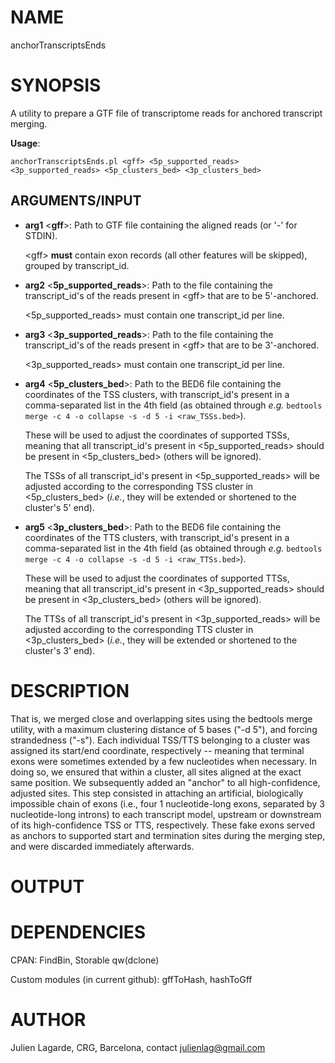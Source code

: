 # NAME

anchorTranscriptsEnds

# SYNOPSIS

A utility to prepare a GTF file of transcriptome reads for anchored transcript merging.

**Usage**:

`anchorTranscriptsEnds.pl <gff> <5p_supported_reads> <3p_supported_reads> <5p_clusters_bed> <3p_clusters_bed>`

## ARGUMENTS/INPUT

- **arg1** <**gff**>: Path to GTF file containing the aligned reads (or '-' for STDIN).

    &lt;gff> **must** contain exon records (all other features will be skipped), grouped by transcript\_id.

- **arg2** <**5p\_supported\_reads**>: Path to the file containing the transcript\_id's of the reads present in &lt;gff> that are to be 5'-anchored.

    <5p\_supported\_reads> must contain one transcript\_id per line.

- **arg3** <**3p\_supported\_reads**>: Path to the file containing the transcript\_id's of the reads present in &lt;gff> that are to be 3'-anchored.

    <3p\_supported\_reads> must contain one transcript\_id per line.

- **arg4** <**5p\_clusters\_bed**>: Path to the BED6 file containing the coordinates of the TSS clusters, with transcript\_id's present in a comma-separated list in the 4th field (as obtained through _e.g._ `bedtools merge -c 4 -o collapse -s -d 5 -i <raw_TSSs.bed>`).

    These will be used to adjust the coordinates of supported TSSs, meaning that all transcript\_id's present in <5p\_supported\_reads> should be present in <5p\_clusters\_bed> (others will be ignored).

    The TSSs of all transcript\_id's present in <5p\_supported\_reads> will be adjusted according to the corresponding TSS cluster in <5p\_clusters\_bed> (_i.e._, they will be extended or shortened to the cluster's 5' end).

- **arg5** <**3p\_clusters\_bed**>: Path to the BED6 file containing the coordinates of the TTS clusters, with transcript\_id's present in a comma-separated list in the 4th field (as obtained through _e.g._ `bedtools merge -c 4 -o collapse -s -d 5 -i <raw_TTSs.bed>`).

    These will be used to adjust the coordinates of supported TTSs, meaning that all transcript\_id's present in <3p\_supported\_reads> should be present in <3p\_clusters\_bed> (others will be ignored).

    The TTSs of all transcript\_id's present in <3p\_supported\_reads> will be adjusted according to the corresponding TTS cluster in <3p\_clusters\_bed> (_i.e._, they will be extended or shortened to the cluster's 3' end).

# DESCRIPTION

That is, we merged close and overlapping sites using the bedtools merge utility, with a maximum clustering distance of 5 bases ("-d 5"), and forcing strandedness ("-s"). Each individual TSS/TTS belonging to a cluster was assigned its start/end coordinate, respectively -- meaning that terminal exons were sometimes extended by a few nucleotides when necessary. In doing so, we ensured that within a cluster, all sites aligned at the exact same position. We subsequently added an "anchor" to all high-confidence, adjusted sites. This step consisted in attaching an artificial, biologically impossible chain of exons (i.e., four 1 nucleotide-long exons, separated by 3 nucleotide-long introns) to each transcript model, upstream or downstream of its high-confidence TSS or TTS, respectively. These fake exons served as anchors to supported start and termination sites during the merging step, and were discarded immediately afterwards.

# OUTPUT

# DEPENDENCIES

CPAN: FindBin, Storable qw(dclone)

Custom modules (in current github): gffToHash, hashToGff

# AUTHOR

Julien Lagarde, CRG, Barcelona, contact julienlag@gmail.com
